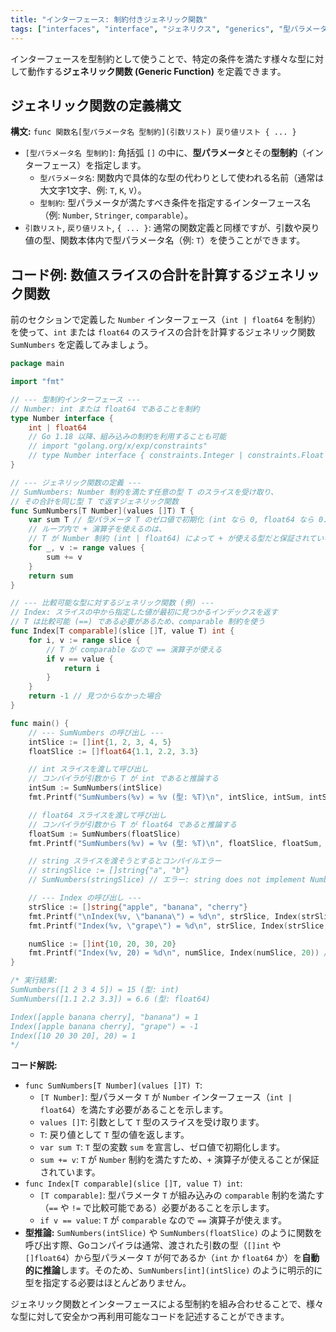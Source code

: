 ```yaml
---
title: "インターフェース: 制約付きジェネリック関数"
tags: ["interfaces", "interface", "ジェネリクス", "generics", "型パラメータ", "型制約", "constraint", "関数"]
---
```


インターフェースを型制約として使うことで、特定の条件を満たす様々な型に対して動作する**ジェネリック関数 (Generic Function)** を定義できます。

## ジェネリック関数の定義構文

**構文:** `func 関数名[型パラメータ名 型制約](引数リスト) 戻り値リスト { ... }`

*   `[型パラメータ名 型制約]`: 角括弧 `[]` の中に、**型パラメータ**とその**型制約**（インターフェース）を指定します。
    *   `型パラメータ名`: 関数内で具体的な型の代わりとして使われる名前（通常は大文字1文字、例: `T`, `K`, `V`）。
    *   `型制約`: 型パラメータが満たすべき条件を指定するインターフェース名（例: `Number`, `Stringer`, `comparable`）。
*   `引数リスト`, `戻り値リスト`, `{ ... }`: 通常の関数定義と同様ですが、引数や戻り値の型、関数本体内で型パラメータ名（例: `T`）を使うことができます。

## コード例: 数値スライスの合計を計算するジェネリック関数

前のセクションで定義した `Number` インターフェース（`int | float64` を制約）を使って、`int` または `float64` のスライスの合計を計算するジェネリック関数 `SumNumbers` を定義してみましょう。

```go title="制約付きジェネリック関数の定義と使用"
package main

import "fmt"

// --- 型制約インターフェース ---
// Number: int または float64 であることを制約
type Number interface {
	int | float64
	// Go 1.18 以降、組み込みの制約を利用することも可能
	// import "golang.org/x/exp/constraints"
	// type Number interface { constraints.Integer | constraints.Float }
}

// --- ジェネリック関数の定義 ---
// SumNumbers: Number 制約を満たす任意の型 T のスライスを受け取り、
// その合計を同じ型 T で返すジェネリック関数
func SumNumbers[T Number](values []T) T {
	var sum T // 型パラメータ T のゼロ値で初期化 (int なら 0, float64 なら 0.0)
	// ループ内で + 演算子を使えるのは、
	// T が Number 制約 (int | float64) によって + が使える型だと保証されているため
	for _, v := range values {
		sum += v
	}
	return sum
}

// --- 比較可能な型に対するジェネリック関数 (例) ---
// Index: スライスの中から指定した値が最初に見つかるインデックスを返す
// T は比較可能 (==) である必要があるため、comparable 制約を使う
func Index[T comparable](slice []T, value T) int {
	for i, v := range slice {
		// T が comparable なので == 演算子が使える
		if v == value {
			return i
		}
	}
	return -1 // 見つからなかった場合
}

func main() {
	// --- SumNumbers の呼び出し ---
	intSlice := []int{1, 2, 3, 4, 5}
	floatSlice := []float64{1.1, 2.2, 3.3}

	// int スライスを渡して呼び出し
	// コンパイラが引数から T が int であると推論する
	intSum := SumNumbers(intSlice)
	fmt.Printf("SumNumbers(%v) = %v (型: %T)\n", intSlice, intSum, intSum)

	// float64 スライスを渡して呼び出し
	// コンパイラが引数から T が float64 であると推論する
	floatSum := SumNumbers(floatSlice)
	fmt.Printf("SumNumbers(%v) = %v (型: %T)\n", floatSlice, floatSum, floatSum)

	// string スライスを渡そうとするとコンパイルエラー
	// stringSlice := []string{"a", "b"}
	// SumNumbers(stringSlice) // エラー: string does not implement Number (missing type int | float64)

	// --- Index の呼び出し ---
	strSlice := []string{"apple", "banana", "cherry"}
	fmt.Printf("\nIndex(%v, \"banana\") = %d\n", strSlice, Index(strSlice, "banana")) // 1
	fmt.Printf("Index(%v, \"grape\") = %d\n", strSlice, Index(strSlice, "grape"))   // -1

	numSlice := []int{10, 20, 30, 20}
	fmt.Printf("Index(%v, 20) = %d\n", numSlice, Index(numSlice, 20)) // 1 (最初に見つかったインデックス)
}

/* 実行結果:
SumNumbers([1 2 3 4 5]) = 15 (型: int)
SumNumbers([1.1 2.2 3.3]) = 6.6 (型: float64)

Index([apple banana cherry], "banana") = 1
Index([apple banana cherry], "grape") = -1
Index([10 20 30 20], 20) = 1
*/
```

**コード解説:**

*   `func SumNumbers[T Number](values []T) T`:
    *   `[T Number]`: 型パラメータ `T` が `Number` インターフェース（`int | float64`）を満たす必要があることを示します。
    *   `values []T`: 引数として `T` 型のスライスを受け取ります。
    *   `T`: 戻り値として `T` 型の値を返します。
    *   `var sum T`: `T` 型の変数 `sum` を宣言し、ゼロ値で初期化します。
    *   `sum += v`: `T` が `Number` 制約を満たすため、`+` 演算子が使えることが保証されています。
*   `func Index[T comparable](slice []T, value T) int`:
    *   `[T comparable]`: 型パラメータ `T` が組み込みの `comparable` 制約を満たす（`==` や `!=` で比較可能である）必要があることを示します。
    *   `if v == value`: `T` が `comparable` なので `==` 演算子が使えます。
*   **型推論:** `SumNumbers(intSlice)` や `SumNumbers(floatSlice)` のように関数を呼び出す際、Goコンパイラは通常、渡された引数の型（`[]int` や `[]float64`）から型パラメータ `T` が何であるか（`int` か `float64` か）を**自動的に推論**します。そのため、`SumNumbers[int](intSlice)` のように明示的に型を指定する必要はほとんどありません。

ジェネリック関数とインターフェースによる型制約を組み合わせることで、様々な型に対して安全かつ再利用可能なコードを記述することができます。